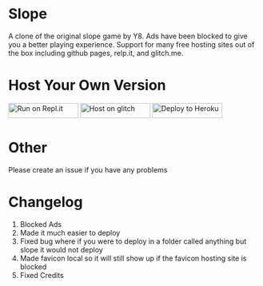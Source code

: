 # Slope
A clone of the original slope game by Y8. Ads have been blocked to give you a better playing experience. Support for many free hosting sites out of the box including github pages, relp.it, and glitch.me.


# Host Your Own Version
<a href="https://repl.it/github/rockpods/slope" title="Run on Repl.it"><img alt="Run on Repl.it" src="https://raw.githubusercontent.com/Rockpods/slope/main/assets/replit.svg" width="140" height="30"><img></a>
<a href="https://glitch.com/edit/#!/import/github/rockpods/slope" title="Host on Glitch"><img alt="Host on glitch" src="https://raw.githubusercontent.com/Rockpods/slope/main/assets/glitch.svg" width="140" height="30"><img></a>
<a href="https://heroku.com/deploy?template=https://github.com/rockpods/slope" title="Deploy to Heroku"><img alt="Deploy to Heroku" src="https://raw.githubusercontent.com/Rockpods/slope/main/assets/heroku.svg" width="140" height="30"><img></a>

# Other
Please create an issue if you have any problems

# Changelog

1. Blocked Ads
2. Made it much easier to deploy
3. Fixed bug where if you were to deploy in a folder called anything but slope it would not deploy
4. Made favicon local so it will still show up if the favicon hosting site is blocked
5. Fixed Credits